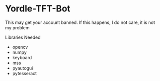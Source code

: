 # Yordle-TFT-Bot

This may get your account banned.
If this happens, I do not care, it is not my problem

Libraries Needed

- opencv
- numpy
- keyboard
- mss
- pyautogui
- pytesseract
